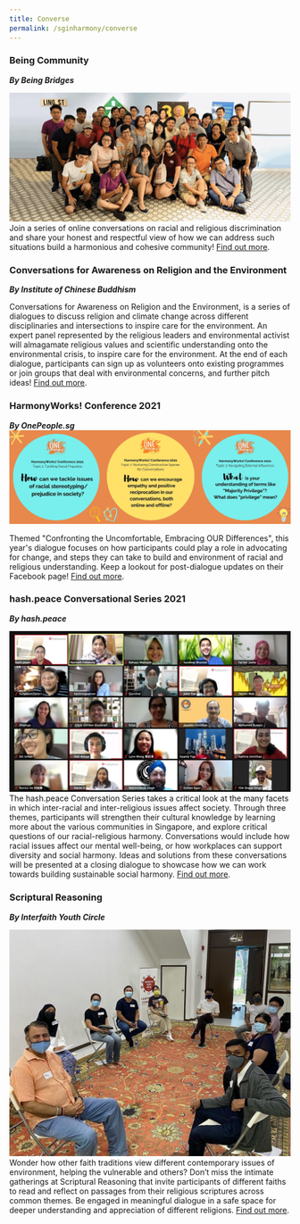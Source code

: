 ```yaml
---
title: Converse
permalink: /sginharmony/converse
---
```

### Being Community
***By Being Bridges***

![Alt text for image on Isomer site](/images/sginharmony/My-Community.jpg)
Join a series of online conversations on racial and religious discrimination and share your honest and respectful view of how we can address such situations build a harmonious and cohesive community! <a href="https://www.facebook.com/being.comm/" target="_blank">Find out more</a>.

### Conversations for Awareness on Religion and the Environment 
***By Institute of Chinese Buddhism***

Conversations for Awareness on Religion and the Environment, is a series of dialogues to discuss religion and climate change across different disciplinaries and intersections to inspire care for the environment. An expert panel represented by the religious leaders and environmental activist will almagamate religious values and scientific understanding onto the environmental crisis, to inspire care for the environment. At the end of each dialogue, participants can sign up as volunteers onto existing programmes or join groups that deal with environmental concerns, and further pitch ideas! <a href="http://icbuddhism.org/" target="_blank">Find out more</a>.

### HarmonyWorks! Conference 2021
***By OnePeople.sg***
![Alt text for image on Isomer site](/images/sginharmony/HWC.jpg)

Themed "Confronting the Uncomfortable, Embracing OUR Differences", this year's dialogue focuses on how participants could play a role in advocating for change, and steps they can take to build and environment of racial and religious understanding. Keep a lookout for post-dialogue updates on their Facebook page!   <a href="https://www.facebook.com/OnePeople.sg" target="_blank">Find out more</a>.

### hash.peace Conversational Series 2021
***By hash.peace***

![Alt text for image on Isomer site](/images/sginharmony/hashpeace.jpeg)
The hash.peace Conversation Series takes a critical look at the many facets in which inter-racial and inter-religious issues affect society. Through three themes, participants will strengthen their cultural knowledge by learning more about the various communities in Singapore, and explore critical questions of our racial-religious harmony. Conversations would include how racial issues affect our mental well-being, or how workplaces can support diversity and social harmony. Ideas and solutions from these conversations will be presented at a closing dialogue to showcase how we can work towards building sustainable social harmony. <a href="https://www.hashpeace.com/" target="_blank">Find out more</a>.

### Scriptural Reasoning
***By Interfaith Youth Circle***

![Interfaith Youth Circle](/images/sginharmony/Interfaith-Youth-Circle.jpg)
Wonder how other faith traditions view different contemporary issues of environment, helping the vulnerable and others? Don’t miss the intimate gatherings at Scriptural Reasoning that invite participants of different faiths to read and reflect on passages from their religious scriptures across common themes. Be engaged in meaningful dialogue in a safe space for deeper understanding and appreciation of different religions. <a href="https://www.interfaithyouthcircle.com/" target="_blank">Find out more</a>.
